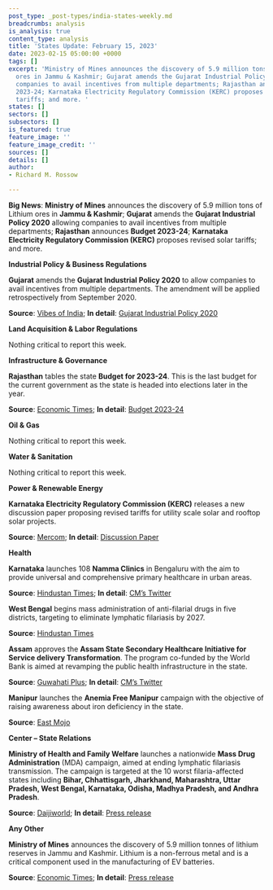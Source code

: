 ```yaml
---
post_type: _post-types/india-states-weekly.md
breadcrumbs: analysis
is_analysis: true
content_type: analysis
title: 'States Update: February 15, 2023'
date: 2023-02-15 05:00:00 +0000
tags: []
excerpt: 'Ministry of Mines announces the discovery of 5.9 million tons of Lithium
  ores in Jammu & Kashmir; Gujarat amends the Gujarat Industrial Policy 2020 allowing
  companies to avail incentives from multiple departments; Rajasthan announces Budget
  2023-24; Karnataka Electricity Regulatory Commission (KERC) proposes revised solar
  tariffs; and more. '
states: []
sectors: []
subsectors: []
is_featured: true
feature_image: ''
feature_image_credit: ''
sources: []
details: []
author:
- Richard M. Rossow

---
```

**Big News**: **Ministry of Mines** announces the discovery of 5.9 million tons of Lithium ores in **Jammu & Kashmir**; **Gujarat** amends the **Gujarat Industrial Policy 2020** allowing companies to avail incentives from multiple departments; **Rajasthan** announces **Budget 2023-24**; **Karnataka Electricity Regulatory Commission (KERC)** proposes revised solar tariffs; and more.

**Industrial Policy & Business Regulations**

**Gujarat** amends the **Gujarat Industrial Policy 2020** to allow companies to avail incentives from multiple departments. The amendment will be applied retrospectively from September 2020. 

**Source**: [Vibes of India](https://www.vibesofindia.com/gujarat-govt-tweaks-industrial-policy-to-ensure-hassle-free-development/); **In detail**: [Gujarat Industrial Policy 2020](https://cgivancouver.gov.in/pdf/2222021-new-industrial-policy-of-Gujarat.pdf)

**Land Acquisition & Labor Regulations**

Nothing critical to report this week.

**Infrastructure & Governance**

**Rajasthan** tables the state **Budget for 2023-24**. This is the last budget for the current government as the state is headed into elections later in the year. 

**Source**: [Economic Times](https://economictimes.indiatimes.com/news/economy/policy/cm-ashok-gehlot-announces-rajasthan-budget-key-highlights/articleshow/97795720.cms); **In detail**: [Budget 2023-24](https://finance.rajasthan.gov.in/website/StateBudgetAll.aspx)

**Oil & Gas**

Nothing critical to report this week.

**Water & Sanitation**

Nothing critical to report this week.

**Power & Renewable Energy**

**Karnataka Electricity Regulatory Commission (KERC)** releases a new discussion paper proposing revised tariffs for utility scale solar and rooftop solar projects. 

**Source**: [Mercom](https://mercomindia.com/karnataka-regulator-%E2%82%B93-64-kwh-utility-scale-projects/); **In detail**: [Discussion Paper](https://kerc.karnataka.gov.in/uploads/media_to_upload1675839453.pdf)

**Health**

**Karnataka** launches 108 **Namma Clinics** in Bengaluru with the aim to provide universal and comprehensive primary healthcare in urban areas.

**Source**: [Hindustan Times](https://www.hindustantimes.com/cities/bengaluru-news/karnataka-government-begins-108-namma-clinics-in-bengaluru-101675783328510.html); **In detail**: [CM’s Twitter](https://twitter.com/CMofKarnataka/status/1622926862623330304)

**West Bengal** begins mass administration of anti-filarial drugs in five districts, targeting to eliminate lymphatic filariasis by 2027. 

**Source**: [Hindustan Times](https://www.hindustantimes.com/cities/kolkata-news/west-bengal-special-drive-special-drive-on-lymphatic-filariasis-in-5-districts-101676081998306.html)

**Assam** approves the **Assam State Secondary Healthcare Initiative for Service delivery Transformation**. The program co-funded by the World Bank is aimed at revamping the public health infrastructure in the state.

**Source**: [Guwahati Plus](https://www.guwahatiplus.com/assam/rs2529-crore-allotted-to-boost-district-level-healthcare-in-assam); **In detail**: [CM’s Twitter](https://twitter.com/himantabiswa/status/1623716781016903680)

**Manipur** launches the **Anemia Free Manipur** campaign with the objective of raising awareness about iron deficiency in the state. 

**Source**: [East Mojo](https://www.eastmojo.com/manipur/2023/02/07/manipur-health-minister-launches-anaemia-free-campaign/)

**Center – State Relations**

**Ministry of Health and Family Welfare** launches a nationwide **Mass Drug Administration** (MDA) campaign, aimed at ending lymphatic filariasis transmission. The campaign is targeted at the 10 worst filaria-affected states including **Bihar, Chhattisgarh, Jharkhand, Maharashtra, Uttar Pradesh, West Bengal, Karnataka, Odisha, Madhya Pradesh, and Andhra Pradesh**. 

**Source**: [Daijiworld](https://www.daijiworld.com/news/newsDisplay?newsID=1049050); **In detail**: [Press release](https://pib.gov.in/PressReleaseIframePage.aspx?PRID=1898092)

**Any Other**

**Ministry of Mines** announces the discovery of 5.9 million tonnes of lithium reserves in Jammu and Kashmir. Lithium is a non-ferrous metal and is a critical component used in the manufacturing of EV batteries. 

**Source**: [Economic Times](https://energy.economictimes.indiatimes.com/news/power/lithium-reserves-found-for-the-first-time-in-india-in-jammu-and-kashmir-mines-secretary/97790339); **In detail**: [Press release](https://pib.gov.in/PressReleasePage.aspx?PRID=1897799)